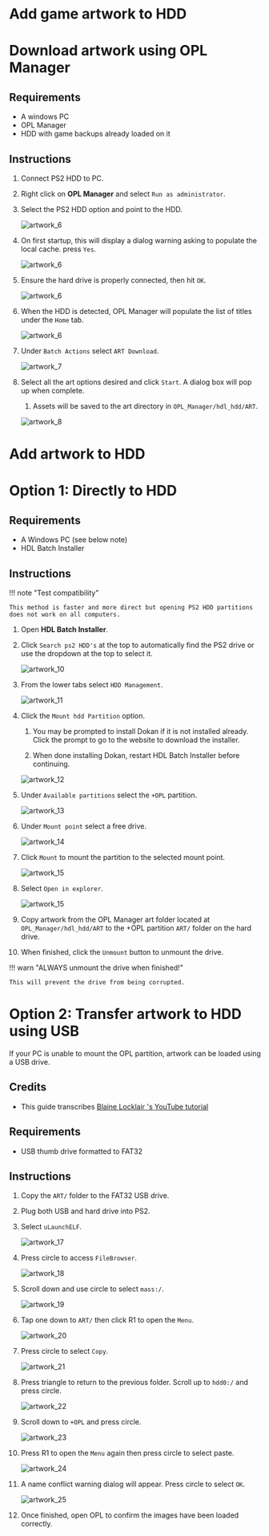 # Add game artwork to HDD

# Download artwork using OPL Manager

## Requirements

* A windows PC
* OPL Manager
* HDD with game backups already loaded on it

## Instructions

1. Connect PS2 HDD to PC.
1. Right click on **OPL Manager** and select `Run as administrator`.
1. Select the PS2 HDD option and point to the HDD.

    ![artwork_6](../assets/opl_002.png)

1. On first startup, this will display a dialog warning asking to populate the local cache. press `Yes`.

    ![artwork_6](../assets/opl_003.png)

1. Ensure the hard drive is properly connected, then hit `OK`.

    ![artwork_6](../assets/opl_004.png)

1. When the HDD is detected, OPL Manager will populate the list of titles under the `Home` tab.

    ![artwork_6](../assets/opl_006.png)

1. Under `Batch Actions` select `ART Download`.

    ![artwork_7](../assets/opl_007.png)

1. Select all the art options desired and click `Start`. A dialog box will pop up when complete.

    1. Assets will be saved to the art directory in `OPL_Manager/hdl_hdd/ART`.

    ![artwork_8](../assets/opl_008.png)

# Add artwork to HDD

# Option 1: Directly to HDD

## Requirements

* A Windows PC (see below note)
* HDL Batch Installer

## Instructions

!!! note "Test compatibility"

    This method is faster and more direct but opening PS2 HDD partitions does not work on all computers.

1. Open **HDL Batch Installer**.
2. Click `Search ps2 HDD's` at the top to automatically find the PS2 drive or use the dropdown at the top to select it.

    ![artwork_10](../assets/artwork_10.png)

1. From the lower tabs select `HDD Management`.

    ![artwork_11](../assets/artwork_11.png)

1. Click the `Mount hdd Partition` option.

    1. You may be prompted to install Dokan if it is not installed already. Click the prompt to go to the website to download the installer.
    
    1. When done installing Dokan, restart HDL Batch Installer before continuing.

    ![artwork_12](../assets/artwork_12.png)

1. Under `Available partitions` select the `+OPL` partition.

    ![artwork_13](../assets/artwork_13.png)

1. Under `Mount point` select a free drive.

    ![artwork_14](../assets/artwork_14.png)

1. Click `Mount` to mount the partition to the selected mount point.

    ![artwork_15](../assets/artwork_15.png)

1. Select `Open in explorer`.

    ![artwork_15](../assets/artwork_16.png)

1. Copy artwork from the OPL Manager art folder located at `OPL_Manager/hdl_hdd/ART` to the +OPL partition `ART/` folder on the hard drive.

1. When finished, click the `Unmount` button to unmount the drive.

!!! warn "ALWAYS unmount the drive when finished!"

    This will prevent the drive from being corrupted.

# Option 2: Transfer artwork to HDD using USB

If your PC is unable to mount the OPL partition, artwork can be loaded using a USB drive.

## Credits
* This guide transcribes [
Blaine Locklair
's YouTube tutorial](https://www.youtube.com/watch?v=C02j3wTuJag)

## Requirements

* USB thumb drive formatted to FAT32

## Instructions

1. Copy the `ART/` folder to the FAT32 USB drive.

1. Plug both USB and hard drive into PS2.
2. Select `uLaunchELF`.

    ![artwork_17](../assets/artwork_17.png)

1. Press circle to access `FileBrowser`.

    ![artwork_18](../assets/artwork_18.png)

1. Scroll down and use circle to select `mass:/`.

    ![artwork_19](../assets/artwork_19.png)

1. Tap one down to `ART/` then click R1 to open the `Menu`.

    ![artwork_20](../assets/artwork_20.png)

1. Press circle to select `Copy`.

    ![artwork_21](../assets/artwork_21.png)

1. Press triangle to return to the previous folder. Scroll up to `hdd0:/` and press circle.

    ![artwork_22](../assets/artwork_22.png)

1. Scroll down to `+OPL` and press circle.

    ![artwork_23](../assets/artwork_23.png)

1. Press R1 to open the `Menu` again then press circle to select paste.

    ![artwork_24](../assets/artwork_24.png)

1. A name conflict warning dialog will appear. Press circle to select `OK`.

    ![artwork_25](../assets/artwork_25.png)

1. Once finished, open OPL to confirm the images have been loaded correctly.
